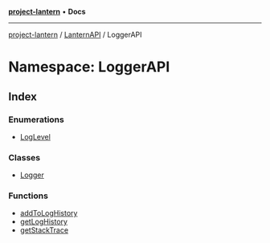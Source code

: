 [**project-lantern**](../../../../README.md) • **Docs**

***

[project-lantern](../../../../globals.md) / [LanternAPI](../../README.md) / LoggerAPI

# Namespace: LoggerAPI

## Index

### Enumerations

- [LogLevel](enumerations/LogLevel.md)

### Classes

- [Logger](classes/Logger.md)

### Functions

- [addToLogHistory](functions/addToLogHistory.md)
- [getLogHistory](functions/getLogHistory.md)
- [getStackTrace](functions/getStackTrace.md)
